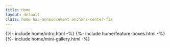 ```yaml
---
title: Home
layout: default
class: home has-announcement anchors-center-fix
---
```


{%- include home/intro.html -%}
{%- include home/feature-boxes.html -%}
{%- include home/mini-gallery.html -%}
